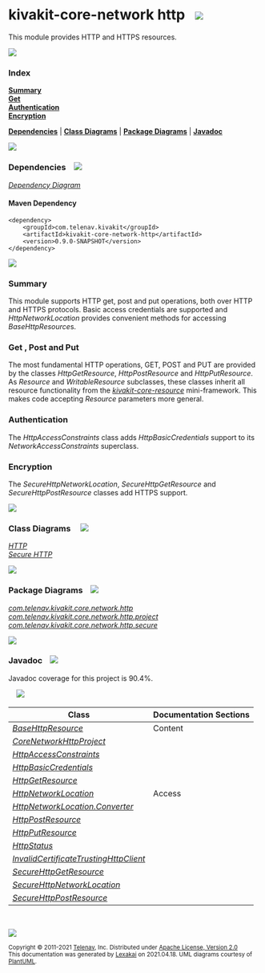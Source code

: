 # kivakit-core-network http &nbsp;&nbsp;![](https://www.kivakit.org/images/world-40.png)

This module provides HTTP and HTTPS resources.

![](https://www.kivakit.org/images/horizontal-line.png)

### Index

[**Summary**](#summary)  
[**Get**](#get)  
[**Authentication**](#authentication)  
[**Encryption**](#encryption)  

[**Dependencies**](#dependencies) | [**Class Diagrams**](#class-diagrams) | [**Package Diagrams**](#package-diagrams) | [**Javadoc**](#javadoc)

![](https://www.kivakit.org/images/horizontal-line.png)

### Dependencies <a name="dependencies"></a> &nbsp;&nbsp; ![](https://www.kivakit.org/images/dependencies-40.png)

[*Dependency Diagram*](https://www.kivakit.org/lexakai/kivakit/kivakit-core/network/http/documentation/diagrams/dependencies.svg)

#### Maven Dependency

    <dependency>
        <groupId>com.telenav.kivakit</groupId>
        <artifactId>kivakit-core-network-http</artifactId>
        <version>0.9.0-SNAPSHOT</version>
    </dependency>

![](https://www.kivakit.org/images/short-horizontal-line.png)

[//]: # (start-user-text)

### Summary <a name = "summary"></a>

This module supports HTTP get, post and put operations, both over HTTP and HTTPS protocols. Basic
access credentials are supported and *HttpNetworkLocation* provides convenient methods for accessing
*BaseHttpResource*s.

### Get <a name = "get"></a>, Post and Put

The most fundamental HTTP operations, GET, POST and PUT are provided by the classes *HttpGetResource*,
*HttpPostResource* and *HttpPutResource*. As *Resource* and *WritableResource* subclasses, these classes
inherit all resource functionality from the [*kivakit-core-resource*](../../resource/README.md) mini-framework. This makes code accepting
*Resource* parameters more general.

### Authentication <a name = "authentication"></a>

The *HttpAccessConstraints* class adds *HttpBasicCredentials* support to its *NetworkAccessConstraints* superclass.

### Encryption <a name = "encryption"></a>

The *SecureHttpNetworkLocation*, *SecureHttpGetResource* and *SecureHttpPostResource* classes add HTTPS support.

[//]: # (end-user-text)

![](https://www.kivakit.org/images/short-horizontal-line.png)

### Class Diagrams <a name="class-diagrams"></a> &nbsp; &nbsp; ![](https://www.kivakit.org/images/diagram-48.png)

[*HTTP*](https://www.kivakit.org/lexakai/kivakit/kivakit-core/network/http/documentation/diagrams/diagram-http.svg)  
[*Secure HTTP*](https://www.kivakit.org/lexakai/kivakit/kivakit-core/network/http/documentation/diagrams/diagram-https.svg)

![](https://www.kivakit.org/images/short-horizontal-line.png)

### Package Diagrams <a name="package-diagrams"></a> &nbsp;&nbsp; ![](https://www.kivakit.org/images/box-40.png)

[*com.telenav.kivakit.core.network.http*](https://www.kivakit.org/lexakai/kivakit/kivakit-core/network/http/documentation/diagrams/com.telenav.kivakit.core.network.http.svg)  
[*com.telenav.kivakit.core.network.http.project*](https://www.kivakit.org/lexakai/kivakit/kivakit-core/network/http/documentation/diagrams/com.telenav.kivakit.core.network.http.project.svg)  
[*com.telenav.kivakit.core.network.http.secure*](https://www.kivakit.org/lexakai/kivakit/kivakit-core/network/http/documentation/diagrams/com.telenav.kivakit.core.network.http.secure.svg)

![](https://www.kivakit.org/images/short-horizontal-line.png)

### Javadoc <a name="javadoc"></a> &nbsp;&nbsp; ![](https://www.kivakit.org/images/books-40.png)

Javadoc coverage for this project is 90.4%.  
  
&nbsp; &nbsp;  ![](https://www.kivakit.org/images/meter-90-12.png)



| Class | Documentation Sections |
|---|---|
| [*BaseHttpResource*](https://www.kivakit.org/javadoc/kivakit/kivakit.core.network.http/com/telenav/kivakit/core/network/http/BaseHttpResource.html) | Content |  
| [*CoreNetworkHttpProject*](https://www.kivakit.org/javadoc/kivakit/kivakit.core.network.http/com/telenav/kivakit/core/network/http/project/CoreNetworkHttpProject.html) |  |  
| [*HttpAccessConstraints*](https://www.kivakit.org/javadoc/kivakit/kivakit.core.network.http/com/telenav/kivakit/core/network/http/HttpAccessConstraints.html) |  |  
| [*HttpBasicCredentials*](https://www.kivakit.org/javadoc/kivakit/kivakit.core.network.http/com/telenav/kivakit/core/network/http/HttpBasicCredentials.html) |  |  
| [*HttpGetResource*](https://www.kivakit.org/javadoc/kivakit/kivakit.core.network.http/com/telenav/kivakit/core/network/http/HttpGetResource.html) |  |  
| [*HttpNetworkLocation*](https://www.kivakit.org/javadoc/kivakit/kivakit.core.network.http/com/telenav/kivakit/core/network/http/HttpNetworkLocation.html) | Access |  
| [*HttpNetworkLocation.Converter*](https://www.kivakit.org/javadoc/kivakit/kivakit.core.network.http/com/telenav/kivakit/core/network/http/HttpNetworkLocation.Converter.html) |  |  
| [*HttpPostResource*](https://www.kivakit.org/javadoc/kivakit/kivakit.core.network.http/com/telenav/kivakit/core/network/http/HttpPostResource.html) |  |  
| [*HttpPutResource*](https://www.kivakit.org/javadoc/kivakit/kivakit.core.network.http/com/telenav/kivakit/core/network/http/HttpPutResource.html) |  |  
| [*HttpStatus*](https://www.kivakit.org/javadoc/kivakit/kivakit.core.network.http/com/telenav/kivakit/core/network/http/HttpStatus.html) |  |  
| [*InvalidCertificateTrustingHttpClient*](https://www.kivakit.org/javadoc/kivakit/kivakit.core.network.http/com/telenav/kivakit/core/network/http/secure/InvalidCertificateTrustingHttpClient.html) |  |  
| [*SecureHttpGetResource*](https://www.kivakit.org/javadoc/kivakit/kivakit.core.network.http/com/telenav/kivakit/core/network/http/secure/SecureHttpGetResource.html) |  |  
| [*SecureHttpNetworkLocation*](https://www.kivakit.org/javadoc/kivakit/kivakit.core.network.http/com/telenav/kivakit/core/network/http/secure/SecureHttpNetworkLocation.html) |  |  
| [*SecureHttpPostResource*](https://www.kivakit.org/javadoc/kivakit/kivakit.core.network.http/com/telenav/kivakit/core/network/http/secure/SecureHttpPostResource.html) |  |  

[//]: # (start-user-text)



[//]: # (end-user-text)

<br/>

![](https://www.kivakit.org/images/horizontal-line.png)

<sub>Copyright &#169; 2011-2021 [Telenav](http://telenav.com), Inc. Distributed under [Apache License, Version 2.0](LICENSE)</sub>  
<sub>This documentation was generated by [Lexakai](https://github.com/Telenav/lexakai) on 2021.04.18. UML diagrams courtesy
of [PlantUML](http://plantuml.com).</sub>

